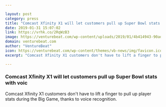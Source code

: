 ```yaml
---

layout: post
category: press
title: "Comcast Xfinity X1 will let customers pull up Super Bowl stats with voic"
date: 2019-01-31 15:07:02
link: https://vrhk.co/2RqWzB3
image: https://venturebeat.com/wp-content/uploads/2019/01/4b414943-90ad-4879-8f4e-e2ce95f3ee7b.png?w=1200&strip=all
domain: venturebeat.com
author: "VentureBeat"
icon: https://venturebeat.com/wp-content/themes/vb-news/img/favicon.ico
excerpt: "Comcast Xfinity X1 customers don't have to lift a finger to pull up player stats during the Big Game, thanks to voice recognition."

---
```


### Comcast Xfinity X1 will let customers pull up Super Bowl stats with voic

Comcast Xfinity X1 customers don't have to lift a finger to pull up player stats during the Big Game, thanks to voice recognition.